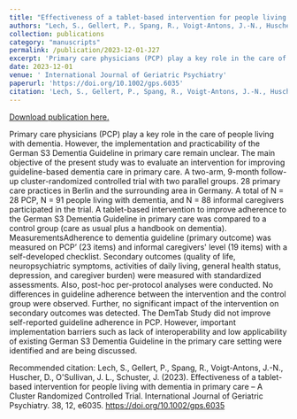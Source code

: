 ```yaml
---
title: "Effectiveness of a tablet-based intervention for people living with dementia in primary care – A Cluster Randomized Controlled Trial"
authors: "Lech, S., Gellert, P., Spang, R., Voigt-Antons, J.-N., Huscher, D., O'Sullivan, J. L., Schuster, J."
collection: publications
category: "manuscripts"
permalink: /publication/2023-12-01-J27
excerpt: 'Primary care physicians (PCP) play a key role in the care of people living with dementia. However, the implementation and practicability of the German S3 Dementia Guideline in primary care remain unclear. The main objective of the present study was to evaluate an intervention for improving guideline-based dementia care in primary care. A two-arm, 9-month follow-up cluster-randomized controlled trial with two parallel groups. 28 primary care practices in Berlin and the surrounding area in Germany. A total of N = 28 PCP, N = 91 people living with dementia, and N = 88 informal caregivers participated in the trial. A tablet-based intervention to improve adherence to the German S3 Dementia Guideline in primary care was compared to a control group (care as usual plus a handbook on dementia). MeasurementsAdherence to dementia guideline (primary outcome) was measured on PCP’ (23 items) and informal caregivers&apos; level (19 items) with a self-developed checklist. Secondary outcomes (quality of life, neuropsychiatric symptoms, activities of daily living, general health status, depression, and caregiver burden) were measured with standardized assessments. Also, post-hoc per-protocol analyses were conducted. No differences in guideline adherence between the intervention and the control group were observed. Further, no significant impact of the intervention on secondary outcomes was detected. The DemTab Study did not improve self-reported guideline adherence in PCP. However, important implementation barriers such as lack of interoperability and low applicability of existing German S3 Dementia Guideline in the primary care setting were identified and are being discussed.'
date: 2023-12-01
venue: ' International Journal of Geriatric Psychiatry'
paperurl: 'https://doi.org/10.1002/gps.6035'
citation: 'Lech, S., Gellert, P., Spang, R., Voigt-Antons, J.-N., Huscher, D., O&apos;Sullivan, J. L., Schuster, J. (2023). Effectiveness of a tablet-based intervention for people living with dementia in primary care – A Cluster Randomized Controlled Trial. International Journal of Geriatric Psychiatry. 38, 12, e6035.  https://doi.org/10.1002/gps.6035'
---
```


<a href='https://doi.org/10.1002/gps.6035'>Download publication here.</a>

Primary care physicians (PCP) play a key role in the care of people living with dementia. However, the implementation and practicability of the German S3 Dementia Guideline in primary care remain unclear. The main objective of the present study was to evaluate an intervention for improving guideline-based dementia care in primary care. A two-arm, 9-month follow-up cluster-randomized controlled trial with two parallel groups. 28 primary care practices in Berlin and the surrounding area in Germany. A total of N = 28 PCP, N = 91 people living with dementia, and N = 88 informal caregivers participated in the trial. A tablet-based intervention to improve adherence to the German S3 Dementia Guideline in primary care was compared to a control group (care as usual plus a handbook on dementia). MeasurementsAdherence to dementia guideline (primary outcome) was measured on PCP’ (23 items) and informal caregivers&apos; level (19 items) with a self-developed checklist. Secondary outcomes (quality of life, neuropsychiatric symptoms, activities of daily living, general health status, depression, and caregiver burden) were measured with standardized assessments. Also, post-hoc per-protocol analyses were conducted. No differences in guideline adherence between the intervention and the control group were observed. Further, no significant impact of the intervention on secondary outcomes was detected. The DemTab Study did not improve self-reported guideline adherence in PCP. However, important implementation barriers such as lack of interoperability and low applicability of existing German S3 Dementia Guideline in the primary care setting were identified and are being discussed.

Recommended citation: Lech, S., Gellert, P., Spang, R., Voigt-Antons, J.-N., Huscher, D., O'Sullivan, J. L., Schuster, J. (2023). Effectiveness of a tablet-based intervention for people living with dementia in primary care – A Cluster Randomized Controlled Trial. International Journal of Geriatric Psychiatry. 38, 12, e6035.  https://doi.org/10.1002/gps.6035